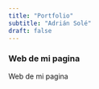 ```yaml
---
title: "Portfolio"
subtitle: "Adrián Solé"
draft: false
---
```


### Web de mi pagina

Web de mi pagina